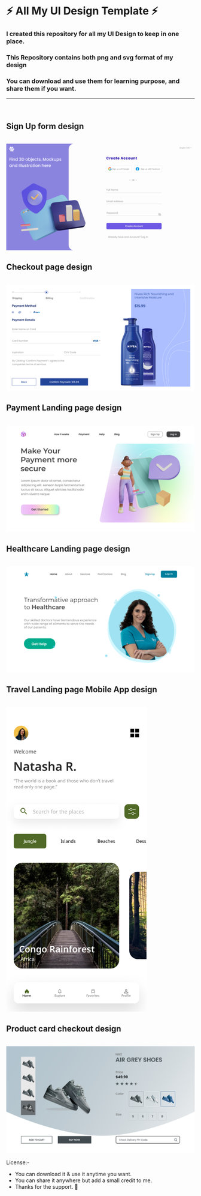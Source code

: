 # ⚡ All My UI Design Template ⚡ <br>

### I created this repository for all my UI Design to keep in one place.

### This Repository contains both png and svg format of my design

### You can download and use them for learning purpose, and share them if you want.

<hr>

<br>

## Sign Up form design

<br>
    <a href="./Sign up form - 01/01.svg"><img src="./Sign up form - 01/01.png" alt=""></a>

<br>

## Checkout page design

<br>
    <a href="./checkout page - 02/02.svg"><img src="./checkout page - 02/02.png" alt=""></a>

<br>

## Payment Landing page design

<br>
<a href="./payment landing page - 03/03.svg"><img src="./payment landing page - 03/03.png" alt=""></a>

<br>

## Healthcare Landing page design

<br>
<a href="./healthcare landing page - 04/04.svg"><img src="./healthcare landing page - 04/04.png" alt=""></a>

<br>

## Travel Landing page Mobile App design

<br>
<a href="./Travel page mobile app design - 05/05.svg"><img src="./Travel page mobile app design - 05/05.png" alt=""></a>

<br>

## Product card checkout design

<br>
<a href="./product card - 06/06.svg"><img src="./product card - 06/06.png" alt=""></a>

License:-

- You can download it & use it anytime you want.
- You can share it anywhere but add a small credit to me.
- Thanks for the support. 💜
